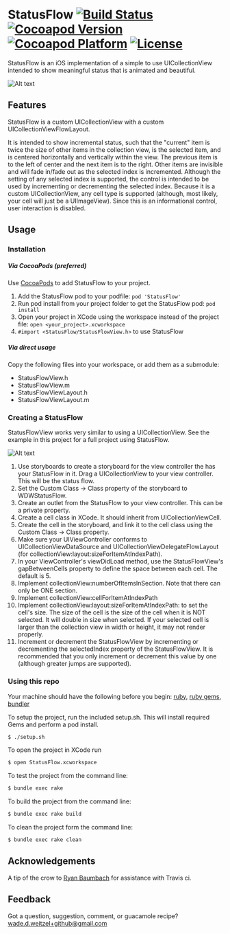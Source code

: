 # StatusFlow [![Build Status](https://travis-ci.org/weitzel926/StatusFlow.svg?branch=master)](https://travis-ci.org/weitzel926/StatusFlow) [![Cocoapod Version](http://img.shields.io/badge/pod-v0.0.2-blue.svg)](http://cocoapods.org/?q=StatusFlow) [![Cocoapod Platform](http://img.shields.io/badge/platform-iOS-blue.svg)](http://cocoapods.org/?q=StatusFlow) [![License](http://b.repl.ca/v1/License-MIT-blue.png)](https://github.com/weitzel926/StatusFlow/blob/master/MIT.LICENSE)

StatusFlow is an iOS implementation of a simple to use UICollectionView intended to show meaningful status that is animated and beautiful.  

![Alt text](https://github.com/weitzel926/StatusFlow/blob/master/docs/AnimatedStatusFlow.gif)

## Features 

StatusFlow is a custom UICollectionView with a custom UICollectionViewFlowLayout. 

It is intended to show incremental status, such that the "current" item is twice the size of other items in the collection view, is the selected item, and is centered horizontally and vertically within the view.  The previous item is to the left of center and the next item is to the right.  Other items are invisible and will fade in/fade out as the selected index is incremented.  Although the setting of any selected index is supported, the control is intended to be used by incrementing or decrementing the selected index.  Because it is a custom UICollectionView, any cell type is supported (although, most likely, your cell will just be a UIImageView).  Since this is an informational control, user interaction is disabled.  

## Usage

### Installation

##### Via CocoaPods (preferred)
Use [CocoaPods](http://cocoapods.org/) to add StatusFlow to your project.  

1. Add the StatusFlow pod to your podfile:  `pod 'StatusFlow'`
2. Run pod install from your project folder to get the StatusFlow pod: `pod install`
3. Open your project in XCode using the workspace instead of the project file:  `open <your_project>.xcworkspace`
4. `#import <StatusFlow/StatusFlowView.h>` to use StatusFlow

##### Via direct usage

Copy the following files into your workspace, or add them as a submodule:
* StatusFlowView.h
* StatusFlowView.m
* StatusFlowViewLayout.h
* StatusFlowViewLayout.m

### Creating a StatusFlow

StatusFlowView works very similar to using a UICollectionView.  See the example in this project for a full project using StatusFlow.  

![Alt text](https://github.com/weitzel926/StatusFlow/blob/master/docs/xcode_sample.png)

1. Use storyboards to create a storyboard for the view controller the has your StatusFlow in it.  Drag a UICollectionView to your view controller.  This will be the status flow.  
2. Set the Custom Class -> Class property of the storyboard to WDWStatusFlow. 
3. Create an outlet from the StatusFlow to your view controller.  This can be a private property.  
4. Create a cell class in XCode.  It should inherit from UICollectionViewCell.  
5. Create the cell in the storyboard, and link it to the cell class using the Custom Class -> Class property. 
6. Make sure your UIViewController conforms to UICollectionViewDataSource and UICollectionViewDelegateFlowLayout (for collectionView:layout:sizeForItemAtIndexPath). 
7. In your ViewController's viewDidLoad method, use the StatusFlowView's gapBetweenCells property to define the space between each cell.  The default is 5.  
8. Implement collectionView:numberOfItemsInSection.  Note that there can only be ONE section.  
9. Implement collectionView:cellForItemAtIndexPath
10. Implement collectionView:layout:sizeForItemAtIndexPath: to set the cell's size.  The size of the cell is the size of the cell when it is NOT selected.  It will double in size when selected.  If your selected cell is larger than the collection view in width or height, it may not render properly.    
11. Increment or decrement the StatusFlowView by incrementing or decrementing the selectedIndex property of the StatusFlowView.  It is recommended that you only increment or decrement this value by one (although greater jumps are supported).  

### Using this repo

Your machine should have the following before you begin: [ruby](https://github.com/sstephenson/rbenv), [ruby gems](https://rubygems.org/pages/download), [bundler](http://bundler.io)

To setup the project, run the included setup.sh.  This will install required Gems and perform a pod install.  

```bash
$ ./setup.sh
```

To open the project in XCode run

```bash
$ open StatusFlow.xcworkspace
```

To test the project from the command line:

```bash
$ bundle exec rake
```

To build the project from the command line:
```bash
$ bundle exec rake build
```

To clean the project form the command line:
```bash
$ bundle exec rake clean
```

## Acknowledgements

A tip of the crow to [Ryan Baumbach](https://github.com/rbaumbach) for assistance with Travis ci.  

## Feedback

Got a question, suggestion, comment, or guacamole recipe?  wade.d.weitzel+github@gmail.com
